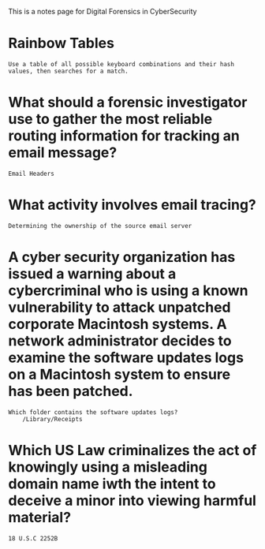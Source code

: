 This is a notes page for Digital Forensics in CyberSecurity


# Rainbow Tables 
    Use a table of all possible keyboard combinations and their hash values, then searches for a match.

# What should a forensic investigator use to gather the most reliable routing information for tracking an email message?
    Email Headers 

# What activity involves email tracing? 
    Determining the ownership of the source email server

# A cyber security organization has issued a warning about a cybercriminal who is using a known vulnerability to attack unpatched corporate Macintosh systems. A network administrator decides to examine the software updates logs on a Macintosh system to ensure has been patched. 
    Which folder contains the software updates logs?
        /Library/Receipts
        
# Which US Law criminalizes the act of knowingly using a misleading domain name iwth the intent to deceive a minor into viewing harmful material?
    18 U.S.C 2252B 
    
